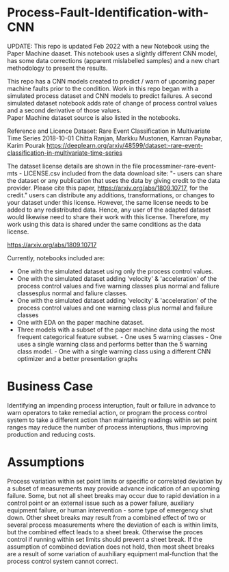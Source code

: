 # Process-Fault-Identification-with-CNN
UPDATE:  This repo is updated Feb 2022 with a new Notebook using the Paper Machine daaset. This notebook uses a slightly different CNN model, has some data corrections (apparent mislabelled samples) and a new chart methodology to present the results.

This repo has a CNN models created to predict / warn of upcoming paper machine faults prior to the condition. Work in this repo began with a simulated process dataset and  CNN models to predict failures. A second simulated dataset notebook adds rate of change of process control values and a second derivative of those values.   
Paper Machine dataset source is also listed in the notebooks.

Reference and Licence
Dataset: Rare Event Classification in Multivariate Time Series
2018-10-01 Chitta Ranjan, Markku Mustonen, Kamran Paynabar, Karim Pourak
https://deeplearn.org/arxiv/48599/dataset:-rare-event-classification-in-multivariate-time-series

The dataset license details are shown in the file processminer-rare-event-mts - LICENSE.csv included from the data download site:
"- users can share the dataset or any publication that uses the data by giving credit to the data provider. Please cite this paper, https://arxiv.org/abs/1809.10717, for the credit."
users can distribute any additions, transformations, or changes to your dataset under this license. However, the same license needs to be added to any redistributed data. Hence, any user of the adapted dataset would likewise need to share their work with this license.
Therefore, my work using this data is shared under the same conditions as the data license.

https://arxiv.org/abs/1809.10717

Currently, notebooks included are:
- One with the simulated dataset using only the process control values.
- One with the simulated dataset adding 'velocity' & 'acceleration' of the process control values and five warning classes plus normal and faliure classesplus normal and faliure classes.
- One with the simulated dataset adding 'velocity' & 'acceleration' of the process control values and one warning class plus normal and failure classes
- One with EDA on the paper machine dataset.
- Three models with a subset of the paper machine data using the most frequent categorical feature subset.
      - One uses 5 warning classes
      - One uses a single warning class and performs better than the 5 warning class model.
      - One with a single warning class using a different CNN optimizer and a better presentation graphs

# Business Case
Identifying an impending process interuption, fault or failure in advance to warn operators to take remedial action, or program the process control system to take a different action than maintaining readings within set point ranges may reduce the number of process interuptions, thus improving production and reducing costs.

# Assumptions
Process variation within set point limits or specific or correlated deviation by a subset of measurements may provide advance indication of an upcoming failure.
Some, but not all sheet breaks may occur due to rapid deviation in a control point or an external issue such as a power failure, auxiliary equipment failure, or human intervention - some type of emergency shut down.
Other sheet breaks may result from a combined effect of two or several process measurements where the deviation of each is within limits, but the combined effect leads to a sheet break. Otherwise the proces control if running within set limits should prevent a sheet break. If the assumption of combined deviation does not hold, then most sheet breaks are a result of some variation of auxhiliary equipment mal-function that the process control system cannot correct.
